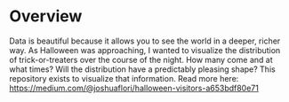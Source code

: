 # Overview

Data is beautiful because it allows you to see the world in a deeper, richer way. As Halloween was approaching, I wanted to visualize the distribution of trick-or-treaters over the course of the night. How many come and at what times? Will the distribution have a predictably pleasing shape? This repository exists to visualize that information. Read more here: https://medium.com/@joshuaflori/halloween-visitors-a653bdf80e71

